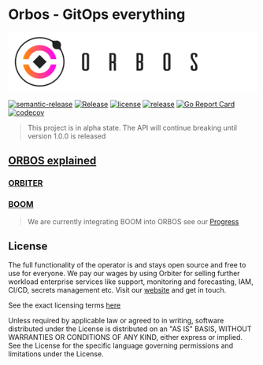 # Orbos - GitOps everything

![ORBOS](./docs/img/orbos-logo-oneline-lightdesign@2x.png)

[![semantic-release](https://img.shields.io/badge/%20%20%F0%9F%93%A6%F0%9F%9A%80-semantic--release-e10079.svg)](https://github.com/semantic-release/semantic-release)
[![Release](https://github.com/caos/orbos/workflows/Release/badge.svg)](https://github.com/caos/orbos/actions)
[![license](https://badgen.net/github/license/caos/orbos/)](https://github.com/caos/orbos/blob/master/LICENSE)
[![release](https://badgen.net/github/release/caos/orbos/stable)](https://github.com/caos/orbos/releases)
[![Go Report Card](https://goreportcard.com/badge/github.com/caos/orbos)](https://goreportcard.com/report/github.com/caos/orbos)
[![codecov](https://codecov.io/gh/caos/orbos/branch/master/graph/badge.svg)](https://codecov.io/gh/caos/orbos)

> This project is in alpha state. The API will continue breaking until version 1.0.0 is released

## [ORBOS explained](docs/explained.md)

### [ORBITER](docs/orbiter/orbiter.md)

### [BOOM](docs/boom/boom.md)

> We are currently integrating BOOM into ORBOS see our [Progress](https://github.com/caos/orbos/milestone/1)

## License

The full functionality of the operator is and stays open source and free to use for everyone. We pay our wages by using Orbiter for selling further workload enterprise services like support, monitoring and forecasting, IAM, CI/CD, secrets management etc. Visit our [website](https://caos.ch) and get in touch.

See the exact licensing terms [here](./LICENSE)

Unless required by applicable law or agreed to in writing, software distributed under the License is distributed on an "AS IS" BASIS, WITHOUT WARRANTIES OR CONDITIONS OF ANY KIND, either express or implied. See the License for the specific language governing permissions and limitations under the License.
